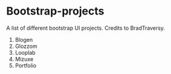 # Bootstrap-projects
A list of different bootstrap UI projects. Credits to BradTraversy.

1. Blogen
2. Glozzom
3. Looplab
4. Mizuxe
5. Portfolio
